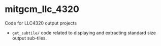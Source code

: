# mitgcm_llc_4320
Code for LLC4320 output projects

* ```get_subtile/``` code related to displaying and extracting standard size output sub-tiles.
